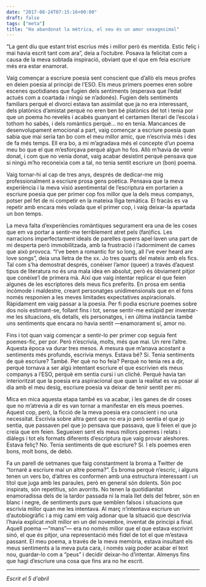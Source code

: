 ```yaml
---
date: "2017-08-24T07:15:16+00:00"
draft: false
tags: ["meta"]
title: "Ha abandonat la mètrica, el seu és un amor sexagesimal"
---
```

<p>“La gent diu que estant trist escrius més i millor però és mentida. Estic feliç i mai havia escrit tant com ara”, deia a l’octubre. Posava la felicitat com a causa de la meva sobtada inspiració, obviant que el que em feia escriure més era estar enamorat.</p>

<p><!-- more --></p>

<p>Vaig començar a escriure poesia sent conscient que d’allò els meus profes en deien poesia al principi de l’ESO. Els meus primers poemes eren sobre escenes quotidianes que fugien dels sentiments (esperava que l’edat actués com a coartada i ningú se n’adonés). Fugien dels sentiments familiars perquè el divorci estava tan assimilat que ja no era interessant, dels platònics d’amistat perquè no eren ben bé platònics del tot i tenia por que un poema ho revelés i acabés guanyant el certamen literari de l’escola i tothom ho sabés, i dels romàntics perquè… no en tenia. Mancances de desenvolupament emocional a part, vaig començar a escriure poesia quan sabia que mai seria tan bo com el meu millor amic, que n’escrivia més i des de fa més temps. Ell era bo, a mi m’agradava més el concepte d’un poema meu bo que el que m’esforçava perquè algun ho fos. Allò m’havia de venir donat, i com que no venia donat, vaig acabar desistint perquè pensava que si ningú m’ho reconeixia com a tal, no tenia sentit escriure un (bon) poema.</p>

<p>Vaig tornar-hi al cap de tres anys, després de dedicar-me mig professionalment a escriure prosa gens poètica. Pensava que la meva experiència i la meva visió asentimental de l’escriptura em portarien a escriure poesia que per primer cop fos millor que la dels meus companys, potser pel fet de ni competir en la mateixa lliga temàtica. El fracàs es va repetir amb encara més volada que el primer cop, i vaig deixar-la apartada un bon temps. </p>

<p>La meva falta d’experiències romàntiques segurament era una de les coses que em va portar a sentir-me terriblement atret pels (fan)fics. Les narracions imperfectament ideals de parelles queers apel·laven una part de mi desperta però immobilitzada, amb la frustració i l’adormiment de cames que això provoca. “I’ve been a romantic for so long, all I’ve ever heard are love songs”, deia una lletra de the xx. Jo tres quarts del mateix amb els fics. Tal com s’ha demostrat després, conèixer l’amor (queer) a través d’aquest tipus de literatura no és una mala idea en absolut, però és òbviament pitjor que conèixe’l de primera mà. Així que vaig intentar replicar el que feien algunes de les escriptores dels meus fics preferits. En prosa em sentia incòmode i maldestre, creant personatges unidimensionals que en el fons només responien a les meves limitades expectatives aspiracionals. Ràpidament em vaig passar a la poesia. Per fi podia escriure poemes sobre dos nois estimant-se, follant fins i tot, sense sentir-me estúpid per inventar-me les situacions, els detalls, els personatges, i en última instància també uns sentiments que encara no havia sentit —enamorament sí, amor no.</p>

<p>Fins i tot quan vaig començar a sentir-lo per primer cop seguia fent poemes-fic, per por. Però n’escrivia, molts, més que mai. Un rere l’altre. Aquesta època va durar tres mesos. A mesura que m’anava acostant a sentiments més profunds, escrivia menys. Estava bé? Sí. Tenia sentiments de què escriure? També. Per què no ho feia? Perquè no tenia res a dir, perquè tornava a ser algú intentant escriure el que escrivien els meus companys a l’ESO, perquè em sentia cursi i un cliché. Perquè havia tan interioritzat que la poesia era aspiracional que quan la realitat es va posar al dia amb el meu desig, escriure poesia va deixar de tenir sentit per mi.  </p>

<p>Mica en mica aquesta etapa també es va acabar, i les ganes de dir coses que no m’atrevia a dir es van tornar a manifestar en els meus poemes. Aquest cop, però, la ficció de la meva poesia era conscient i no una necessitat. Escrivia sobre altra gent que no era jo però sentia el que jo sentia, que passaven pel que jo pensava que passava, que li feien el que jo creia que em feien. Segueixen sent els meus millors poemes i relats i diàlegs i tot els formats diferents d’escriptura que vaig provar aleshores. Estava feliç? No. Tenia sentiments de què escriure? Sí. I els poemes eren bons, molt bons, de debò. </p>

<p>Fa un parell de setmanes que faig constantment la broma a Twitter de “tornaré a escriure mai un altre poema?”. És broma perquè n’escric, i alguns tenen un vers bo, d’altres es conformen amb una estructura interessant i un títol que juga amb les paraules, però en general són dolents. Són poc inspirats, són repetitius, són avorrits. No tenen la quotidianitat enamoradissa dels de la tardor passada ni la mala llet dels del febrer, són en blanc i negre, de sentiments purs que semblen falsos i situacions que escrivia millor quan me les intentava. Al març n’intentava escriure un d’autobiogràfic i a mig camí em vaig adonar que la situació que descrivia l’havia explicat molt millor en un del novembre, inventat de principi a final. Aquell poema —“mans”— era no només millor que el que estava escrivint sinó, el que és pitjor, una representació més fidel de tot el que m’estava passant. El meu poema, a través de la meva memòria, estava insultant els meus sentiments a la meva puta cara, i només vaig poder acabar el text nou, guardar-lo com a “peus” i decidir deixar-ho d’intentar. Almenys fins que hagi d’escriure una cosa que fins ara no he escrit. </p>

<hr><p><i>Escrit el 5 d'abril</i> </p>